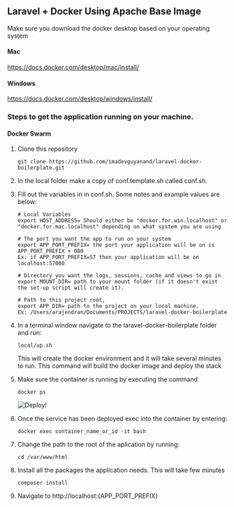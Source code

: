 ## Laravel + Docker Using Apache Base Image

Make sure you download the docker desktop based on your operating system

#### Mac

https://docs.docker.com/desktop/mac/install/

#### Windows

https://docs.docker.com/desktop/windows/install/

### Steps to get the application running on your machine.

#### Docker Swarm

1. Clone this repository

   ```
   git clone https://github.com/imadevguyanand/laravel-docker-boilerplate.git
   ```

2. In the local folder make a copy of conf.template.sh called conf.sh.

3. Fill out the variables in in conf.sh.
   Some notes and example values are below:

   ```
   # Local Variables
   export HOST_ADDRESS= Should either be "docker.for.win.localhost" or "docker.for.mac.localhost" depending on what system you are using

   # The port you want the app to run on your system
   export APP_PORT_PREFIX= the port your application will be on is APP_PORT_PREFIX + 080
   Ex: if APP_PORT_PREFIX=57 then your application will be on localhost:57080

   # Directory you want the logs, sessions, cache and views to go in
   export MOUNT_DIR= path to your mount folder (if it doesn't exist the set-up script will create it).

   # Path to this project root,
   export APP_DIR= path to the project on your local machine.
   Ex: /Users/arajendran/Documents/PROJECTS/laravel-docker-boilerplate
   ```

4. In a terminal window navigate to the laravel-docker-boilerplate folder and run:

   ```
   local/up.sh
   ```

   This will create the docker environment and it will take several minutes to run. This command will build the docker image and deploy the stack

5. Make sure the container is running by executing the command

   ```
   docker ps
   ```

   ![Deploy!](https://drive.google.com/uc?export=view&id=1ixtu2HjbyrBQC7TjhOXiW1RJeACSwzW3)

6. Once the service has been deployed exec into the container by entering:

   ```
   docker exec container_name_or_id -it bash
   ```

7. Change the path to the root of the aplication by running:

   ```
   cd /var/www/html
   ```

8. Install all the packages the application needs. This will take few minutes

   ```
   composer install
   ```

9. Navigate to http://localhost:{APP_PORT_PREFIX}
